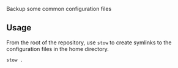 Backup some common configuration files

## Usage

From the root of the repository, use `stow` to create symlinks to the configuration files in the home directory.
```bash
stow .
```
